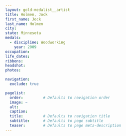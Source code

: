 ```yaml
---
layout: gold-medalist__artist
title: Holmen, Jock
first_name: Jock
last_name: Holmen
city: 
state: Minnesota
medals: 
  - discipline: Woodworking
    year: 2009
occupation:
life_dates:
ribbons:
headshot:
photos:

navigation:
  exclude: true

pagelist:
  order:         # Defaults to navigation order  
  image: ~
  alt:
  caption:
  title:         # Defaults to navigation title
  subtitle:      # Defaults to page subtitle
  teaser:        # Defaults to page meta-description  
---
```

